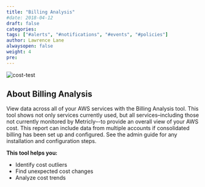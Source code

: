 ```yaml
---
title: "Billing Analysis"
#date: 2018-04-12
draft: false
categories:
tags: ["#alerts", "#notifications", "#events", "#policies"]
author: Lawrence Lane
alwaysopen: false
weight: 4
pre:
---
```

![cost-test](/images/_index/cost-test.png)

## About Billing Analysis

View data across all of your AWS services with the Billing Analysis tool. This tool shows not only services currently used, but all services–including those not currently monitored by Metricly–-to provide an overall view of your AWS cost. This report can include data from multiple accounts if consolidated billing has been set up and configured. See the admin guide for any installation and configuration steps.

**This tool helps you:**

- Identify cost outliers
- Find unexpected cost changes
- Analyze cost trends
